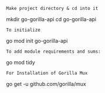 ```Make project directory & cd into it```

mkdir go-gorilla-api
cd go-gorilla-api


```To initialize```

go mod init  go-gorilla-api

```To add module requirements and sums:```

go mod tidy

```For Installation of Gorilla Mux```

go get -u github.com/gorilla/mux